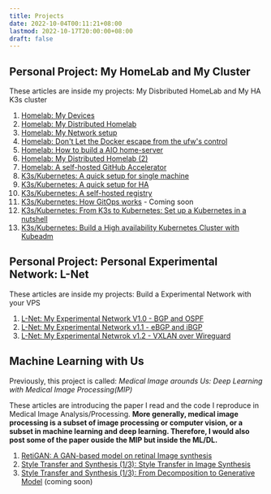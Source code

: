 ```yaml
---
title: Projects
date: 2022-10-04T00:11:21+08:00
lastmod: 2022-10-17T20:00:00+08:00
draft: false
---
```


## Personal Project: My HomeLab and My Cluster

These articles  are inside my projects: My Disbributed HomeLab and My HA K3s cluster 

1. [Homelab: My Devices](/post/my-homelab-1)
2. [Homelab: My Distributed Homelab](/post/my-homelab-2)
3. [Homelab: My Network setup](/post/my-homelab-3)
4. [Homelab: Don't Let the Docker escape from the ufw's control](/post/my-home-lab-4)
5. [Homelab: How to build a AIO home-server](/post/my-homelab-5)
6. [Homelab: My Distributed Homelab (2)](/post/my-homelab-6)
7. [Homelab: A self-hosted GitHub Accelerator](/post/my-homelab-extra-1)
7. [K3s/Kubernetes: A quick setup for single machine](/post/k3s-setup-1)
8. [K3s/Kubernetes: A quick setup for HA](/post/k3s-setup-2)
9. [K3s/Kubernetes: A self-hosted registry](/post/k3s-setup-extra-1)
10. [K3s/Kubernetes: How GitOps works](/post/k3s-setup-3) - Coming soon
11. [K3s/Kubernetes: From K3s to Kubernetes: Set up a Kubernetes in a nutshell](/post/k8s-setup-1)
12. [K3s/Kubernetes: Build a High availability Kubernetes Cluster with Kubeadm](/post/k8s-setup-2)

## Personal Project: Personal Experimental Network: L-Net

These articles are inside my projects: Build a Experimental Network with your VPS

1. [L-Net: My Experimental Network V1.0 - BGP and OSPF](/post/lnet-1)
2. [L-Net: My Experimental Network v1.1 - eBGP and iBGP](/post/lnet-2)
3. [L-Net: My Experimental Netwrok v1.2 - VXLAN over Wireguard](/post/lnet-3)

## Machine Learning with Us

Previously, this project is called: *Medical Image arounds Us: Deep Learning with Medical Image Processing(MIP)*

These articles are introducing the paper I read and the code I reproduce in Medical Image Analysis/Processing. **More generally, medical image processing is a subset of image processing or computer vision, or a subset in machine learning and deep learning. Therefore, I would also post some of the paper ouside the MIP but inside the ML/DL.**

1. [RetiGAN: A GAN-based model on retinal Image synthesis](/post/MedCV-retigan-1)
2. [Style Transfer and Synthesis (1/3): Style Transfer in Image Synthesis](/post/sci/DL-GAN-1)
3. [Style Transfer and Synthesis (1/3): From Decomposition to Generative Model](/post/sci/DL-GAN-2) (coming soon)
